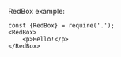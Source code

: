 RedBox example:

    const {RedBox} = require('.');
    <RedBox>
        <p>Hello!</p>
    </RedBox>